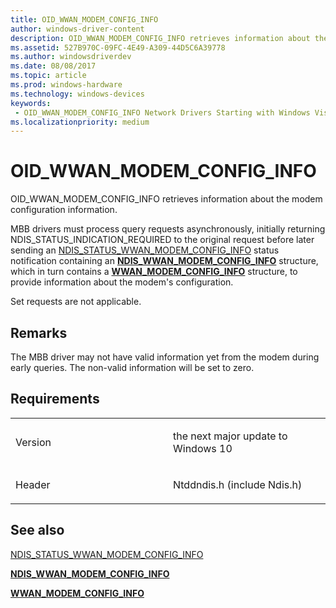 ```yaml
---
title: OID_WWAN_MODEM_CONFIG_INFO
author: windows-driver-content
description: OID_WWAN_MODEM_CONFIG_INFO retrieves information about the modem configuration information.
ms.assetid: 527B970C-09FC-4E49-A309-44D5C6A39778
ms.author: windowsdriverdev
ms.date: 08/08/2017
ms.topic: article
ms.prod: windows-hardware
ms.technology: windows-devices
keywords: 
 - OID_WWAN_MODEM_CONFIG_INFO Network Drivers Starting with Windows Vista
ms.localizationpriority: medium
---
```


# OID\_WWAN\_MODEM\_CONFIG\_INFO


OID\_WWAN\_MODEM\_CONFIG\_INFO retrieves information about the modem configuration information.

MBB drivers must process query requests asynchronously, initially returning NDIS\_STATUS\_INDICATION\_REQUIRED to the original request before later sending an [NDIS\_STATUS\_WWAN\_MODEM\_CONFIG\_INFO](ndis-status-wwan-modem-config-info.md) status notification containing an [**NDIS\_WWAN\_MODEM\_CONFIG\_INFO**](https://msdn.microsoft.com/library/windows/hardware/07C2BAED-157A-459C-B558-115C0091ECE5) structure, which in turn contains a [**WWAN\_MODEM\_CONFIG\_INFO**](https://msdn.microsoft.com/library/windows/hardware/14FBFA51-F4A5-417A-8905-241CEA543774) structure, to provide information about the modem's configuration.

Set requests are not applicable.

Remarks
-------

The MBB driver may not have valid information yet from the modem during early queries. The non-valid information will be set to zero.

Requirements
------------

<table>
<colgroup>
<col width="50%" />
<col width="50%" />
</colgroup>
<tbody>
<tr class="odd">
<td><p>Version</p></td>
<td><p>the next major update to Windows 10</p></td>
</tr>
<tr class="even">
<td><p>Header</p></td>
<td>Ntddndis.h (include Ndis.h)</td>
</tr>
</tbody>
</table>

## See also


[NDIS\_STATUS\_WWAN\_MODEM\_CONFIG\_INFO](ndis-status-wwan-modem-config-info.md)

[**NDIS\_WWAN\_MODEM\_CONFIG\_INFO**](https://msdn.microsoft.com/library/windows/hardware/07C2BAED-157A-459C-B558-115C0091ECE5)

[**WWAN\_MODEM\_CONFIG\_INFO**](https://msdn.microsoft.com/library/windows/hardware/14FBFA51-F4A5-417A-8905-241CEA543774)



